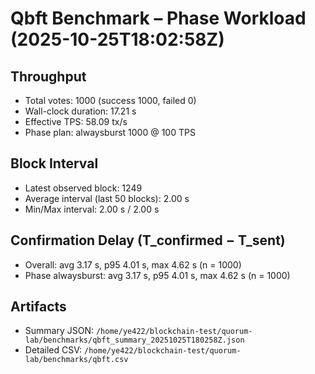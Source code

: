 # Qbft Benchmark – Phase Workload (2025-10-25T18:02:58Z)

## Throughput
- Total votes: 1000 (success 1000, failed 0)
- Wall-clock duration: 17.21 s
- Effective TPS: 58.09 tx/s
- Phase plan: alwaysburst 1000 @ 100 TPS

## Block Interval
- Latest observed block: 1249
- Average interval (last 50 blocks): 2.00 s
- Min/Max interval: 2.00 s / 2.00 s

## Confirmation Delay (T_confirmed − T_sent)
- Overall: avg 3.17 s, p95 4.01 s, max 4.62 s (n = 1000)
- Phase alwaysburst: avg 3.17 s, p95 4.01 s, max 4.62 s (n = 1000)

## Artifacts
- Summary JSON: `/home/ye422/blockchain-test/quorum-lab/benchmarks/qbft_summary_20251025T180258Z.json`
- Detailed CSV: `/home/ye422/blockchain-test/quorum-lab/benchmarks/qbft.csv`
